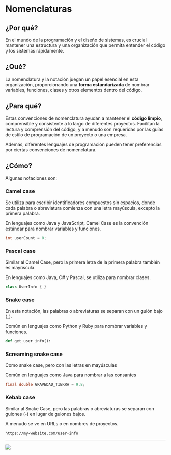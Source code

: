 # Nomenclaturas

## ¿Por qué?

En el mundo de la programación y el diseño de sistemas, es crucial mantener una estructura y una organización que permita entender el código y los sistemas rápidamente.

## ¿Qué?

La nomenclatura y la notación juegan un papel esencial en esta organización, proporcionando una **forma estandarizada** de nombrar variables, funciones, clases y otros elementos dentro del código.

## ¿Para qué?

Estas convenciones de nomenclatura ayudan a mantener el **código limpio**, comprensible y consistente a lo largo de diferentes proyectos. Facilitan la lectura y comprensión del código, y a menudo son requeridas por las guías de estilo de programación de un proyecto o una empresa. 

Además, diferentes lenguajes de programación pueden tener preferencias por ciertas convenciones de nomenclatura.

## ¿Cómo?

Algunas notaciones son:

### Camel case

Se utiliza para escribir identificadores compuestos sin espacios, donde cada palabra o abreviatura comienza con una letra mayúscula, excepto la primera palabra.

En lenguajes como Java y JavaScript, Camel Case es la convención estándar para nombrar variables y funciones.

```java
int userCount = 0;
```

### Pascal case

Similar al Camel Case, pero la primera letra de la primera palabra también es mayúscula.

En lenguajes como Java, C# y Pascal, se utiliza para nombrar clases.

```java
class UserInfo { }
```

### Snake case

En esta notación, las palabras o abreviaturas se separan con un guión bajo (_).

Común en lenguajes como Python y Ruby para nombrar variables y funciones.

```python
def get_user_info():
```

### Screaming snake case

Como snake case, pero con las letras en mayúsculas

Común en lenguajes como Java para nombrar a las consantes

```java
final double GRAVEDAD_TIERRA = 9.8;
```


### Kebab case

Similar al Snake Case, pero las palabras o abreviaturas se separan con guiones (-) en lugar de guiones bajos.

A menudo se ve en URLs o en nombres de proyectos.

```
https://my-website.com/user-info
```

---

![](https://private-user-images.githubusercontent.com/52762460/388114952-97f2447b-e554-4556-8920-9a34446c845b.jpeg?jwt=eyJhbGciOiJIUzI1NiIsInR5cCI6IkpXVCJ9.eyJpc3MiOiJnaXRodWIuY29tIiwiYXVkIjoicmF3LmdpdGh1YnVzZXJjb250ZW50LmNvbSIsImtleSI6ImtleTUiLCJleHAiOjE3MzIxMTA0NjYsIm5iZiI6MTczMjExMDE2NiwicGF0aCI6Ii81Mjc2MjQ2MC8zODgxMTQ5NTItOTdmMjQ0N2ItZTU1NC00NTU2LTg5MjAtOWEzNDQ0NmM4NDViLmpwZWc_WC1BbXotQWxnb3JpdGhtPUFXUzQtSE1BQy1TSEEyNTYmWC1BbXotQ3JlZGVudGlhbD1BS0lBVkNPRFlMU0E1M1BRSzRaQSUyRjIwMjQxMTIwJTJGdXMtZWFzdC0xJTJGczMlMkZhd3M0X3JlcXVlc3QmWC1BbXotRGF0ZT0yMDI0MTEyMFQxMzQyNDZaJlgtQW16LUV4cGlyZXM9MzAwJlgtQW16LVNpZ25hdHVyZT05ZTBhYjg3MDJmZTRlNjNhMTAyYWVjNjJlNjZmNWNhNWNmNTYyYzM0MTViZmJjNmEyYjllMDIxMWU1M2ZhNGE5JlgtQW16LVNpZ25lZEhlYWRlcnM9aG9zdCJ9.RpL4qywoO4f8Ns8RzLvAZOF1wJFm59yicELyX0D5fL0)
